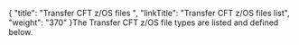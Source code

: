 {
    "title": "Transfer CFT z/OS files ",
    "linkTitle": "Transfer CFT z/OS files list",
    "weight": "370"
}The Transfer CFT z/OS file types are listed and defined below.
